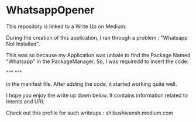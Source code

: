 # WhatsappOpener

This repository is linked to a Write Up on Medium.

During the creation of this application, I ran through a problem : "Whatsapp Not Installed".

This was so because my Application was unbale to find the Package Named "Whatsapp" in the PackageManager. So, I was requiredd to insert the code:

"""<queries>
<package android:name="com.whatsapp" />
</queries>"""

in the manifest file. After adding the code, it started working quite well.

I hope you enjoy the write up down below. It contains information related to Intents and URI.

Check out this profile for such writeups : shibushivansh.medium.com
